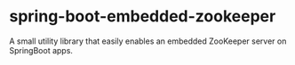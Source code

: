 # spring-boot-embedded-zookeeper
A small utility library that easily enables an embedded ZooKeeper server on SpringBoot apps.
